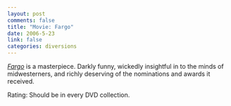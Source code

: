 ```yaml
--- 
layout: post
comments: false
title: "Movie: Fargo"
date: 2006-5-23
link: false
categories: diversions
---
```

<i><a href="http://imdb.com/title/tt0116282/" title="Fargo">Fargo</a></i> is a masterpiece. Darkly funny, wickedly insightful in to the minds of midwesterners, and richly deserving of the nominations and awards it received.

Rating: Should be in every DVD collection.
